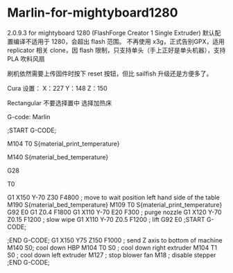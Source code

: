 # Marlin-for-mightyboard1280
2.0.9.3 for mightyboard 1280 (FlashForge Creator 1 Single Extruder)
默认配置编译不适用于 1280，会超出 flash 范围。
不再使用 x3g，正式告别GPX，适用 replicator 相关 clone，因 flash 限制，只支持单头（手上正好是单头机器），支持 PLA 吹料风扇

刷机依然需要上传固件时按下 reset 按钮，但比 sailfish 升级还是方便多了。

Cura 设置：
X：227
Y：148
Z：150

Rectangular
不要选择置中
选择加热床

G-code: Marlin



;START G-CODE;

M104 T0 S{material_print_temperature}

M140 S{material_bed_temperature}

G28

T0

G1 X150 Y-70 Z30 F4800 ; move to wait position left hand side of the table
M190 S{material_bed_temperature}
M109 T0 S{material_print_temperature}
G92 E0
G1 Z0.4 F1800
G1 X110 Y-70 E20 F300 ; purge nozzle
G1 X120 Y-70 Z0.15 F1200 ; slow wipe
G1 X110 Y-70 Z0.5 F1200 ; lift
G92 E0
;START G-CODE;

;END G-CODE;
G1 X150 Y75 Z150 F1000 ; send Z axis to bottom of machine
M140 S0; cool down HBP
M104 T0 S0 ; cool down right extruder
M104 T1 S0 ; cool down left extruder
M127 ; stop blower fan
M18 ; disable stepper
;END G-CODE;
